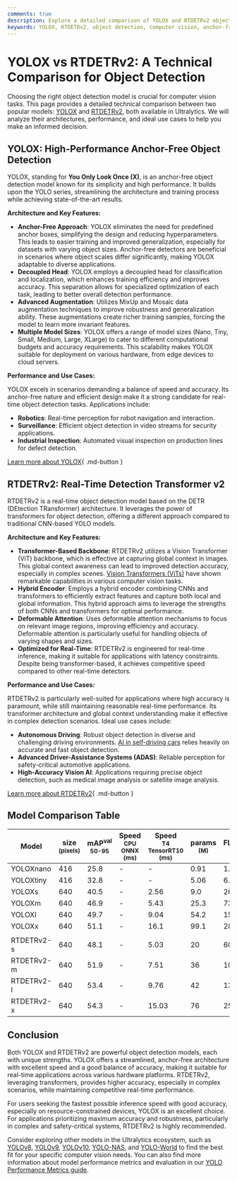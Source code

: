 ```yaml
---
comments: true
description: Explore a detailed comparison of YOLOX and RTDETRv2 object detection models, covering architecture, performance, and best use cases for computer vision tasks.
keywords: YOLOX, RTDETRv2, object detection, computer vision, anchor-free, transformer, real-time detection, YOLO models, Ultralytics comparison
---
```


# YOLOX vs RTDETRv2: A Technical Comparison for Object Detection

Choosing the right object detection model is crucial for computer vision tasks. This page provides a detailed technical comparison between two popular models: [YOLOX](https://arxiv.org/abs/2107.08430) and [RTDETRv2](https://arxiv.org/abs/2304.08069), both available in Ultralytics. We will analyze their architectures, performance, and ideal use cases to help you make an informed decision.

<script async src="https://cdn.jsdelivr.net/npm/chart.js@3.9.1/dist/chart.min.js"></script>
<script defer src="../../javascript/benchmark.js"></script>

<canvas id="modelComparisonChart" width="1024" height="400" active-models='["YOLOX", "RTDETRv2"]'></canvas>

## YOLOX: High-Performance Anchor-Free Object Detection

YOLOX, standing for **You Only Look Once (X)**, is an anchor-free object detection model known for its simplicity and high performance. It builds upon the YOLO series, streamlining the architecture and training process while achieving state-of-the-art results.

**Architecture and Key Features:**

- **Anchor-Free Approach**: YOLOX eliminates the need for predefined anchor boxes, simplifying the design and reducing hyperparameters. This leads to easier training and improved generalization, especially for datasets with varying object sizes. Anchor-free detectors are beneficial in scenarios where object scales differ significantly, making YOLOX adaptable to diverse applications.
- **Decoupled Head**: YOLOX employs a decoupled head for classification and localization, which enhances training efficiency and improves accuracy. This separation allows for specialized optimization of each task, leading to better overall detection performance.
- **Advanced Augmentation**: Utilizes MixUp and Mosaic data augmentation techniques to improve robustness and generalization ability. These augmentations create richer training samples, forcing the model to learn more invariant features.
- **Multiple Model Sizes**: YOLOX offers a range of model sizes (Nano, Tiny, Small, Medium, Large, XLarge) to cater to different computational budgets and accuracy requirements. This scalability makes YOLOX suitable for deployment on various hardware, from edge devices to cloud servers.

**Performance and Use Cases:**

YOLOX excels in scenarios demanding a balance of speed and accuracy. Its anchor-free nature and efficient design make it a strong candidate for real-time object detection tasks. Applications include:

- **Robotics**: Real-time perception for robot navigation and interaction.
- **Surveillance**: Efficient object detection in video streams for security applications.
- **Industrial Inspection**: Automated visual inspection on production lines for defect detection.

[Learn more about YOLOX](https://github.com/Megvii-BaseDetection/YOLOX){ .md-button }

## RTDETRv2: Real-Time Detection Transformer v2

RTDETRv2 is a real-time object detection model based on the DETR (DEtection TRansformer) architecture. It leverages the power of transformers for object detection, offering a different approach compared to traditional CNN-based YOLO models.

**Architecture and Key Features:**

- **Transformer-Based Backbone**: RTDETRv2 utilizes a Vision Transformer (ViT) backbone, which is effective at capturing global context in images. This global context awareness can lead to improved detection accuracy, especially in complex scenes. [Vision Transformers (ViTs)](https://www.ultralytics.com/glossary/vision-transformer-vit) have shown remarkable capabilities in various computer vision tasks.
- **Hybrid Encoder**: Employs a hybrid encoder combining CNNs and transformers to efficiently extract features and capture both local and global information. This hybrid approach aims to leverage the strengths of both CNNs and transformers for optimal performance.
- **Deformable Attention**: Uses deformable attention mechanisms to focus on relevant image regions, improving efficiency and accuracy. Deformable attention is particularly useful for handling objects of varying shapes and sizes.
- **Optimized for Real-Time**: RTDETRv2 is engineered for real-time inference, making it suitable for applications with latency constraints. Despite being transformer-based, it achieves competitive speed compared to other real-time detectors.

**Performance and Use Cases:**

RTDETRv2 is particularly well-suited for applications where high accuracy is paramount, while still maintaining reasonable real-time performance. Its transformer architecture and global context understanding make it effective in complex detection scenarios. Ideal use cases include:

- **Autonomous Driving**: Robust object detection in diverse and challenging driving environments. [AI in self-driving cars](https://www.ultralytics.com/solutions/ai-in-self-driving) relies heavily on accurate and fast object detection.
- **Advanced Driver-Assistance Systems (ADAS)**: Reliable perception for safety-critical automotive applications.
- **High-Accuracy Vision AI**: Applications requiring precise object detection, such as medical image analysis or satellite image analysis.

[Learn more about RTDETRv2](https://docs.ultralytics.com/models/rtdetr/){ .md-button }

## Model Comparison Table

| Model      | size<br><sup>(pixels) | mAP<sup>val<br>50-95 | Speed<br><sup>CPU ONNX<br>(ms) | Speed<br><sup>T4 TensorRT10<br>(ms) | params<br><sup>(M) | FLOPs<br><sup>(B) |
| ---------- | --------------------- | -------------------- | ------------------------------ | ----------------------------------- | ------------------ | ----------------- |
| YOLOXnano  | 416                   | 25.8                 | -                              | -                                   | 0.91               | 1.08              |
| YOLOXtiny  | 416                   | 32.8                 | -                              | -                                   | 5.06               | 6.45              |
| YOLOXs     | 640                   | 40.5                 | -                              | 2.56                                | 9.0                | 26.8              |
| YOLOXm     | 640                   | 46.9                 | -                              | 5.43                                | 25.3               | 73.8              |
| YOLOXl     | 640                   | 49.7                 | -                              | 9.04                                | 54.2               | 155.6             |
| YOLOXx     | 640                   | 51.1                 | -                              | 16.1                                | 99.1               | 281.9             |
|            |                       |                      |                                |                                     |                    |                   |
| RTDETRv2-s | 640                   | 48.1                 | -                              | 5.03                                | 20                 | 60                |
| RTDETRv2-m | 640                   | 51.9                 | -                              | 7.51                                | 36                 | 100               |
| RTDETRv2-l | 640                   | 53.4                 | -                              | 9.76                                | 42                 | 136               |
| RTDETRv2-x | 640                   | 54.3                 | -                              | 15.03                               | 76                 | 259               |

## Conclusion

Both YOLOX and RTDETRv2 are powerful object detection models, each with unique strengths. YOLOX offers a streamlined, anchor-free architecture with excellent speed and a good balance of accuracy, making it suitable for real-time applications across various hardware platforms. RTDETRv2, leveraging transformers, provides higher accuracy, especially in complex scenarios, while maintaining competitive real-time performance.

For users seeking the fastest possible inference speed with good accuracy, especially on resource-constrained devices, YOLOX is an excellent choice. For applications prioritizing maximum accuracy and robustness, particularly in complex and safety-critical systems, RTDETRv2 is highly recommended.

Consider exploring other models in the Ultralytics ecosystem, such as [YOLOv8](https://docs.ultralytics.com/models/yolov8/), [YOLOv9](https://docs.ultralytics.com/models/yolov9/), [YOLOv10](https://docs.ultralytics.com/models/yolov10/), [YOLO-NAS](https://docs.ultralytics.com/models/yolo-nas/), and [YOLO-World](https://docs.ultralytics.com/models/yolo-world/) to find the best fit for your specific computer vision needs. You can also find more information about model performance metrics and evaluation in our [YOLO Performance Metrics guide](https://docs.ultralytics.com/guides/yolo-performance-metrics/).
